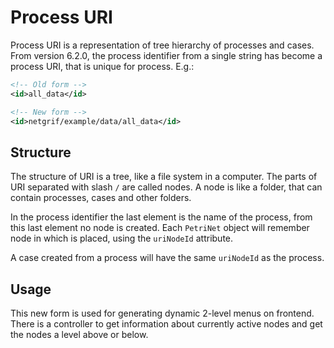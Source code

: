 # Process URI

Process URI is a representation of tree hierarchy
of processes and cases. From version 6.2.0, the process
identifier from a single string has become a process URI, 
that is unique for process. E.g.:

```xml
<!-- Old form -->
<id>all_data</id>
```

```xml
<!-- New form -->
<id>netgrif/example/data/all_data</id>
```

## Structure

The structure of URI is a tree, like a file system in a computer.
The parts of URI separated with slash ``/`` are called nodes.
A node is like a folder, that can contain processes, cases and other folders.

In the process identifier the last element is the name of the process,
from this last element no node is created. Each ``PetriNet`` object will remember
node in which is placed, using the ``uriNodeId`` attribute.

A case created from a process will have the same ``uriNodeId`` as the
process.

## Usage

This new form is used for generating dynamic 2-level menus on frontend.
There is a controller to get information about currently active nodes
and get the nodes a level above or below.



